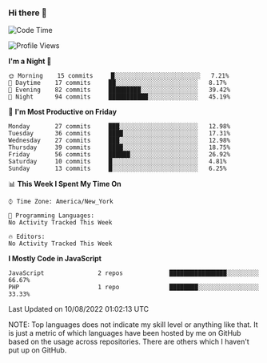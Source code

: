 ### Hi there 👋

<!--
**LynxJinxxy/LynxJinxxy** is a ✨ _special_ ✨ repository because its `README.md` (this file) appears on your GitHub profile.

Here are some ideas to get you started:

- 🔭 I’m currently working on ...
- 🌱 I’m currently learning ...
- 👯 I’m looking to collaborate on ...
- 🤔 I’m looking for help with ...
- 💬 Ask me about ...
- 📫 How to reach me: ...
- 😄 Pronouns: ...
- ⚡ Fun fact: ...
-->

<!--START_SECTION:waka-->
![Code Time](http://img.shields.io/badge/Code%20Time-4%20hrs-blue)

![Profile Views](http://img.shields.io/badge/Profile%20Views-0-blue)

**I'm a Night 🦉** 

```text
🌞 Morning    15 commits     █░░░░░░░░░░░░░░░░░░░░░░░░   7.21% 
🌆 Daytime    17 commits     ██░░░░░░░░░░░░░░░░░░░░░░░   8.17% 
🌃 Evening    82 commits     █████████░░░░░░░░░░░░░░░░   39.42% 
🌙 Night      94 commits     ███████████░░░░░░░░░░░░░░   45.19%

```
📅 **I'm Most Productive on Friday** 

```text
Monday       27 commits     ███░░░░░░░░░░░░░░░░░░░░░░   12.98% 
Tuesday      36 commits     ████░░░░░░░░░░░░░░░░░░░░░   17.31% 
Wednesday    27 commits     ███░░░░░░░░░░░░░░░░░░░░░░   12.98% 
Thursday     39 commits     ████░░░░░░░░░░░░░░░░░░░░░   18.75% 
Friday       56 commits     ██████░░░░░░░░░░░░░░░░░░░   26.92% 
Saturday     10 commits     █░░░░░░░░░░░░░░░░░░░░░░░░   4.81% 
Sunday       13 commits     █░░░░░░░░░░░░░░░░░░░░░░░░   6.25%

```


📊 **This Week I Spent My Time On** 

```text
⌚︎ Time Zone: America/New_York

💬 Programming Languages: 
No Activity Tracked This Week

🔥 Editors: 
No Activity Tracked This Week

```

**I Mostly Code in JavaScript** 

```text
JavaScript               2 repos             ████████████████░░░░░░░░░   66.67% 
PHP                      1 repo              ████████░░░░░░░░░░░░░░░░░   33.33%

```



 Last Updated on 10/08/2022 01:02:13 UTC
<!--END_SECTION:waka-->
NOTE: Top languages does not indicate my skill level or anything like that. It is just a metric of which languages have been hosted by me on GitHub based on the usage across repositories. There are others which I haven't put up on GitHub.
